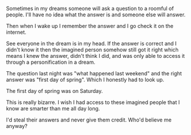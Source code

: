 Sometimes in my dreams someone will ask a question to a roomful of people. I'll
have no idea what the answer is and someone else will answer.

Then when I wake up I remember the answer and I go check it on the internet.

See everyone in the dream is in my head. If the answer is correct and I didn't
know it then the imagined person somehow still got it right which means I knew
the answer, didn't think I did, and was only able to access it through a
personification in a dream.

The question last night was "what happened last weekend" and the right answer
was "first day of spring". Which I honestly had to look up.

The first day of spring was on Saturday.

This is really bizarre. I wish I had access to these imagined people that I
know are smarter than me all day long.

I'd steal their answers and never give them credit. Who'd believe me anyway?

